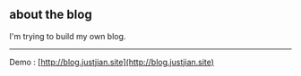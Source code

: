 ## about the blog

I'm trying to build my own blog.

***

Demo : [http://blog.justjian.site](http://blog.justjian.site)


